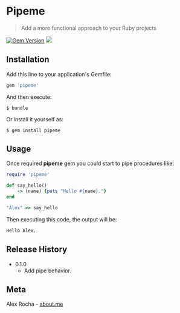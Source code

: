 # Pipeme
> Add a more functional approach to your Ruby projects

[![Gem Version](https://badge.fury.io/rb/pipeme.svg)](https://badge.fury.io/rb/pipeme)
![](http://ruby-gem-downloads-badge.herokuapp.com/pipeme)

## Installation

Add this line to your application's Gemfile:

```ruby
gem 'pipeme'
```

And then execute:

    $ bundle

Or install it yourself as:

    $ gem install pipeme

## Usage

Once required **pipeme** gem you could start to pipe procedures like:
```ruby
require 'pipeme'

def say_hello()
    -> (name) {puts "Hello #{name}."}
end

"Alex" >> say_hello
```

Then executing this code, the output will be:
```bash
Hello Alex.
```

## Release History

* 0.1.0
    * Add pipe behavior.

## Meta

Alex Rocha - [about.me](http://about.me/alex.rochas)

